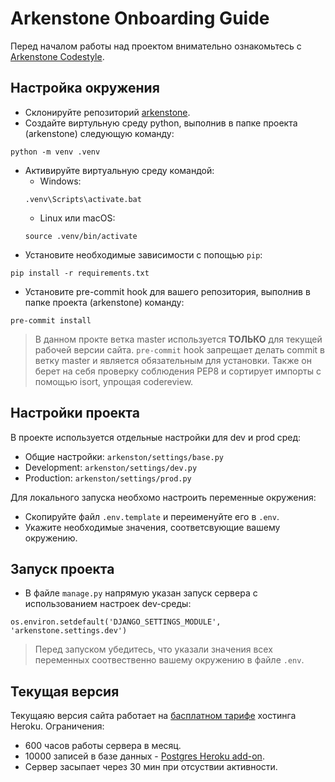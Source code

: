 # Arkenstone Onboarding Guide

Перед началом работы над проектом внимательно ознакомьтесь с [Arkenstone Codestyle](https://github.com/lejbron/arkenstone/blob/master/docs/Arcenstone_codestyle.md).

## Настройка окружения

- Склонируйте репозиторий [arkenstone](https://github.com/lejbron/arkenstone).
- Создайте виртульную среду python, выполнив в папке проекта (arkenstone) следующую команду:
```
python -m venv .venv
```
- Активируйте виртуальную среду командой:
	+ Windows:
	```
	.venv\Scripts\activate.bat
	```
	+ Linux или macOS:
	```
	source .venv/bin/activate
	```
- Установите необходимые зависимости с попощью `pip`:
```
pip install -r requirements.txt
```
- Установите pre-commit hook для вашего репозитория, выполнив в папке проекта (arkenstone) команду:
```
pre-commit install
```

> В данном прокте ветка master используется **ТОЛЬКО** для текущей рабочей версии сайта. `pre-commit` hook запрещает делать commit в ветку master и является обязательным для установки.
Также он берет на себя проверку соблюдения PEP8 и сортирует импорты с помощью isort, упрощая codereview.

## Настройки проекта

В проекте используется отдельные настройки для dev и prod сред:
- Общие настройки: `arkenston/settings/base.py`
- Development: `arkenston/settings/dev.py`
- Production: `arkenston/settings/prod.py`

Для локального запуска необхомо настроить переменные окружения:
- Скопируйте файл `.env.template` и переименуйте его в `.env`.
- Укажите необходимые значения, соответсвующие вашему окружению.

## Запуск проекта

- В файле `manage.py` напрямую указан запуск сервера с использованием настроек dev-среды:
```
os.environ.setdefault('DJANGO_SETTINGS_MODULE', 'arkenstone.settings.dev')
```

> Перед запуском убедитесь, что указали значения всех переменных соотвественно вашему окружению в файле `.env`.

## Текущая версия

Текущаяю версия сайта работает на [басплатном тарифе](https://www.heroku.com/pricing) хостинга Heroku.
Ограничения:
- 600 часов работы сервера в месяц.
- 10000 записей в базе данных - [Postgres Heroku add-on](https://devcenter.heroku.com/articles/heroku-postgres-plans#hobby-tier).
- Сервер засыпает через 30 мин при отсуствии активности.